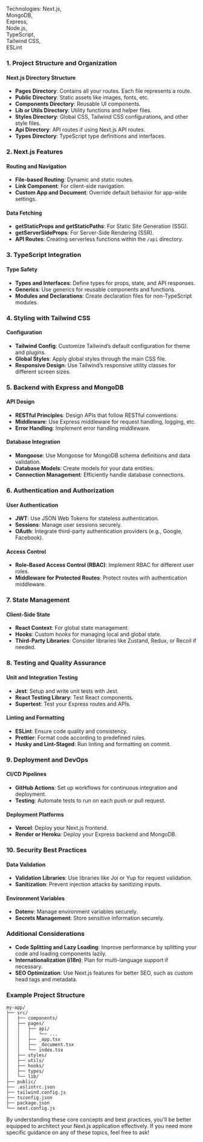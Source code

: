 Technologies:
Next.js,  
MongoDB,  
Express,  
Node.js,  
TypeScript,  
Tailwind CSS,  
ESLint

### 1. **Project Structure and Organization**

#### **Next.js Directory Structure**
- **Pages Directory**: Contains all your routes. Each file represents a route.
- **Public Directory**: Static assets like images, fonts, etc.
- **Components Directory**: Reusable UI components.
- **Lib or Utils Directory**: Utility functions and helper files.
- **Styles Directory**: Global CSS, Tailwind CSS configurations, and other style files.
- **Api Directory**: API routes if using Next.js API routes.
- **Types Directory**: TypeScript type definitions and interfaces.

### 2. **Next.js Features**

#### **Routing and Navigation**
- **File-based Routing**: Dynamic and static routes.
- **Link Component**: For client-side navigation.
- **Custom App and Document**: Override default behavior for app-wide settings.

#### **Data Fetching**
- **getStaticProps and getStaticPaths**: For Static Site Generation (SSG).
- **getServerSideProps**: For Server-Side Rendering (SSR).
- **API Routes**: Creating serverless functions within the `/api` directory.

### 3. **TypeScript Integration**

#### **Type Safety**
- **Types and Interfaces**: Define types for props, state, and API responses.
- **Generics**: Use generics for reusable components and functions.
- **Modules and Declarations**: Create declaration files for non-TypeScript modules.

### 4. **Styling with Tailwind CSS**

#### **Configuration**
- **Tailwind Config**: Customize Tailwind’s default configuration for theme and plugins.
- **Global Styles**: Apply global styles through the main CSS file.
- **Responsive Design**: Use Tailwind’s responsive utility classes for different screen sizes.

### 5. **Backend with Express and MongoDB**

#### **API Design**
- **RESTful Principles**: Design APIs that follow RESTful conventions.
- **Middleware**: Use Express middleware for request handling, logging, etc.
- **Error Handling**: Implement error handling middleware.

#### **Database Integration**
- **Mongoose**: Use Mongoose for MongoDB schema definitions and data validation.
- **Database Models**: Create models for your data entities.
- **Connection Management**: Efficiently handle database connections.

### 6. **Authentication and Authorization**

#### **User Authentication**
- **JWT**: Use JSON Web Tokens for stateless authentication.
- **Sessions**: Manage user sessions securely.
- **OAuth**: Integrate third-party authentication providers (e.g., Google, Facebook).

#### **Access Control**
- **Role-Based Access Control (RBAC)**: Implement RBAC for different user roles.
- **Middleware for Protected Routes**: Protect routes with authentication middleware.

### 7. **State Management**

#### **Client-Side State**
- **React Context**: For global state management.
- **Hooks**: Custom hooks for managing local and global state.
- **Third-Party Libraries**: Consider libraries like Zustand, Redux, or Recoil if needed.

### 8. **Testing and Quality Assurance**

#### **Unit and Integration Testing**
- **Jest**: Setup and write unit tests with Jest.
- **React Testing Library**: Test React components.
- **Supertest**: Test your Express routes and APIs.

#### **Linting and Formatting**
- **ESLint**: Ensure code quality and consistency.
- **Prettier**: Format code according to predefined rules.
- **Husky and Lint-Staged**: Run linting and formatting on commit.

### 9. **Deployment and DevOps**

#### **CI/CD Pipelines**
- **GitHub Actions**: Set up workflows for continuous integration and deployment.
- **Testing**: Automate tests to run on each push or pull request.

#### **Deployment Platforms**
- **Vercel**: Deploy your Next.js frontend.
- **Render or Heroku**: Deploy your Express backend and MongoDB.

### 10. **Security Best Practices**

#### **Data Validation**
- **Validation Libraries**: Use libraries like Joi or Yup for request validation.
- **Sanitization**: Prevent injection attacks by sanitizing inputs.

#### **Environment Variables**
- **Dotenv**: Manage environment variables securely.
- **Secrets Management**: Store sensitive information securely.

### Additional Considerations

- **Code Splitting and Lazy Loading**: Improve performance by splitting your code and loading components lazily.
- **Internationalization (i18n)**: Plan for multi-language support if necessary.
- **SEO Optimization**: Use Next.js features for better SEO, such as custom head tags and metadata.

### Example Project Structure

```plaintext
my-app/
├── src/
│   ├── components/
│   ├── pages/
│   │   ├── api/
│   │   │   └── ...
│   │   ├── _app.tsx
│   │   ├── _document.tsx
│   │   └── index.tsx
│   ├── styles/
│   ├── utils/
│   ├── hooks/
│   ├── types/
│   └── lib/
├── public/
├── .eslintrc.json
├── tailwind.config.js
├── tsconfig.json
├── package.json
└── next.config.js
```

By understanding these core concepts and best practices, you'll be better equipped to architect your Next.js application effectively. If you need more specific guidance on any of these topics, feel free to ask!